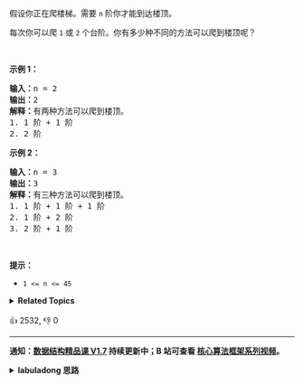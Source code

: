 <p>假设你正在爬楼梯。需要 <code>n</code>&nbsp;阶你才能到达楼顶。</p>

<p>每次你可以爬 <code>1</code> 或 <code>2</code> 个台阶。你有多少种不同的方法可以爬到楼顶呢？</p>

<p>&nbsp;</p>

<p><strong>示例 1：</strong></p>

<pre>
<strong>输入：</strong>n = 2
<strong>输出：</strong>2
<strong>解释：</strong>有两种方法可以爬到楼顶。
1. 1 阶 + 1 阶
2. 2 阶</pre>

<p><strong>示例 2：</strong></p>

<pre>
<strong>输入：</strong>n = 3
<strong>输出：</strong>3
<strong>解释：</strong>有三种方法可以爬到楼顶。
1. 1 阶 + 1 阶 + 1 阶
2. 1 阶 + 2 阶
3. 2 阶 + 1 阶
</pre>

<p>&nbsp;</p>

<p><strong>提示：</strong></p>

<ul>
	<li><code>1 &lt;= n &lt;= 45</code></li>
</ul>
<details><summary><strong>Related Topics</strong></summary>记忆化搜索 | 数学 | 动态规划</details><br>

<div>👍 2532, 👎 0</div>

<div id="labuladong"><hr>

**通知：[数据结构精品课 V1.7](https://aep.h5.xeknow.com/s/1XJHEO) 持续更新中；B 站可查看 [核心算法框架系列视频](https://space.bilibili.com/14089380/channel/series)。**

<details><summary><strong>labuladong 思路</strong></summary>

## 基本思路

这题属于最基本的动态规划，建议先看下前文 [动态规划框架详解](https://labuladong.github.io/article/fname.html?fname=动态规划详解进阶)。

这题很像斐波那契数列：爬到第 `n` 级台阶的方法个数等于爬到 `n - 1` 的方法个数和爬到 `n - 2` 的方法个数之和。

**标签：[一维动态规划](https://mp.weixin.qq.com/mp/appmsgalbum?__biz=MzAxODQxMDM0Mw==&action=getalbum&album_id=2122007027366395905)，[动态规划](https://mp.weixin.qq.com/mp/appmsgalbum?__biz=MzAxODQxMDM0Mw==&action=getalbum&album_id=1318881141113536512)**

## 解法代码

```java
class Solution {
    // 备忘录
    int[] memo;

    public int climbStairs(int n) {
        memo = new int[n + 1];
        return dp(n);
    }

    // 定义：爬到第 n 级台阶的方法个数为 dp(n)
    int dp(int n) {
        // base case
        if (n <= 2) {
            return n;
        }
        if (memo[n] > 0) {
            return memo[n];
        }
        // 状态转移方程：
        // 爬到第 n 级台阶的方法个数等于爬到 n - 1 的方法个数和爬到 n - 2 的方法个数之和。
        memo[n] = dp(n - 1) + dp(n - 2);
        return memo[n];
    }
}
```

</details>
</div>



